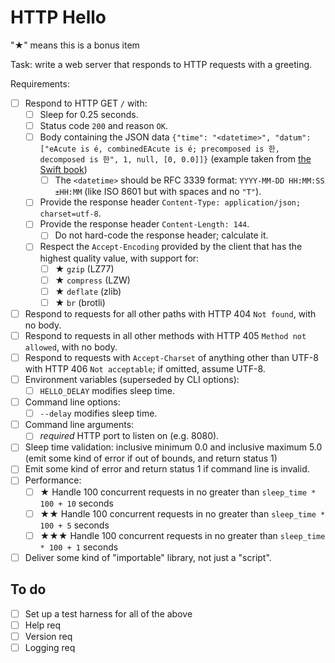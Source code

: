 # HTTP Hello

"★" means this is a bonus item

Task: write a web server that responds to HTTP requests with a greeting.

Requirements:

* [ ] Respond to HTTP GET `/` with:
  * [ ] Sleep for 0.25 seconds.
  * [ ] Status code `200` and reason `OK`.
  * [ ] Body containing the JSON data `{"time": "<datetime>", "datum": ["eAcute is é, combinedEAcute is é; precomposed is 한, decomposed is 한", 1, null, [0, 0.0]]}` (example taken from [the Swift book](https://docs.swift.org/swift-book/LanguageGuide/StringsAndCharacters.html))
    * [ ] The `<datetime>` should be RFC 3339 format: `YYYY-MM-DD HH:MM:SS ±HH:MM` (like ISO 8601 but with spaces and no `"T"`).
  * [ ] Provide the response header `Content-Type: application/json; charset=utf-8`.
  * [ ] Provide the response header `Content-Length: 144`.
    * [ ] Do not hard-code the response header; calculate it.
  * [ ] Respect the `Accept-Encoding` provided by the client that has the highest quality value, with support for:
    * [ ] ★ `gzip` (LZ77)
    * [ ] ★ `compress` (LZW)
    * [ ] ★ `deflate` (zlib)
    * [ ] ★ `br` (brotli)
* [ ] Respond to requests for all other paths with HTTP 404 `Not found`, with no body.
* [ ] Respond to requests in all other methods with HTTP 405 `Method not allowed`, with no body.
* [ ] Respond to requests with `Accept-Charset` of anything other than UTF-8 with HTTP 406 `Not acceptable`; if omitted, assume UTF-8.
* [ ] Environment variables (superseded by CLI options):
  * [ ] `HELLO_DELAY` modifies sleep time.
* [ ] Command line options:
  * [ ] `--delay` modifies sleep time.
* [ ] Command line arguments:
  * [ ] _required_ HTTP port to listen on (e.g. 8080).
* [ ] Sleep time validation: inclusive minimum 0.0 and inclusive maximum 5.0 (emit some kind of error if out of bounds, and return status 1)
* [ ] Emit some kind of error and return status 1 if command line is invalid.
* [ ] Performance:
  * [ ] ★ Handle 100 concurrent requests in no greater than `sleep_time * 100 + 10` seconds
  * [ ] ★★ Handle 100 concurrent requests in no greater than `sleep_time * 100 + 5` seconds
  * [ ] ★★★ Handle 100 concurrent requests in no greater than `sleep_time * 100 + 1` seconds
* [ ] Deliver some kind of "importable" library, not just a "script".

## To do

* [ ] Set up a test harness for all of the above
* [ ] Help req
* [ ] Version req
* [ ] Logging req
